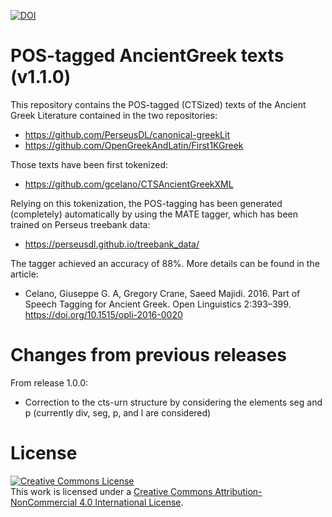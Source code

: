 [![DOI](https://zenodo.org/badge/DOI/10.5281/zenodo.496130.svg)](https://doi.org/10.5281/zenodo.496130)
# POS-tagged AncientGreek texts (v1.1.0)

This repository contains the POS-tagged (CTSized) texts of the Ancient Greek Literature contained in the two repositories:

* https://github.com/PerseusDL/canonical-greekLit
* https://github.com/OpenGreekAndLatin/First1KGreek

Those texts have been first tokenized:

* https://github.com/gcelano/CTSAncientGreekXML

Relying on this tokenization, the POS-tagging has been generated (completely) automatically by using the MATE tagger, which has been trained on Perseus treebank data:

* https://perseusdl.github.io/treebank_data/

The tagger achieved an accuracy of 88%. More details can be found in the article:

* Celano, Giuseppe G. A, Gregory Crane, Saeed Majidi. 2016. Part of Speech Tagging for Ancient Greek. Open Linguistics 2:393–399. https://doi.org/10.1515/opli-2016-0020

# Changes from previous releases
From release 1.0.0:
* Correction to the cts-urn structure by considering the elements seg and p (currently div, seg, p, and l are considered)

# License
<a rel="license" href="http://creativecommons.org/licenses/by-nc/4.0/"><img alt="Creative Commons License" style="border-width:0" src="https://i.creativecommons.org/l/by-nc/4.0/88x31.png" /></a><br />This work is licensed under a <a rel="license" href="http://creativecommons.org/licenses/by-nc/4.0/">Creative Commons Attribution-NonCommercial 4.0 International License</a>.

